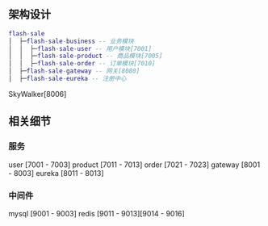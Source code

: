 ## 架构设计
```lua
flash-sale
│  ├─flash-sale-business -- 业务模块
│  │  ├─flash-sale-user -- 用户模块[7001]
│  │  ├─flash-sale-product -- 商品模块[7005]
│  │  ├─flash-sale-order -- 订单模块[7010]
│  ├─flash-sale-gateway -- 网关[8080]
│  ├─flash-sale-eureka -- 注册中心
```

SkyWalker[8006]

## 相关细节

### 服务
user    [7001 - 7003]
product [7011 - 7013]
order   [7021 - 7023]
gateway [8001 - 8003]
eureka  [8011 - 8013]

### 中间件
mysql   [9001 - 9003]
redis   [9011 - 9013][9014 - 9016]